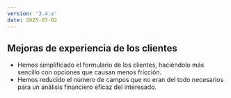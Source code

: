 ```yaml
---
version: '3.4.x'
date: 2025-07-02
---
```


## Mejoras de experiencia de los clientes

- Hemos simplificado el formulario de los clientes, haciéndolo más sencillo con opciones que causan menos fricción.
- Hemos reducido el número de campos que no eran del todo necesarios para un análisis financiero eficaz del interesado.
